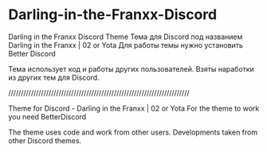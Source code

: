 # Darling-in-the-Franxx-Discord
Darling in the Franxx Discord Theme
Тема для Discord под названием Darling in the Franxx | 02 or Yota
Для работы темы нужно установить Better Discord

Тема использует код и работы других пользователей. Взяты наработки из других тем для Discord.

////////////////////////////////////////////////////////////////////////

Theme for Discord - Darling in the Franxx | 02 or Yota
For the theme to work you need BetterDiscord

The theme uses code and work from other users. Developments taken from other Discord themes.
